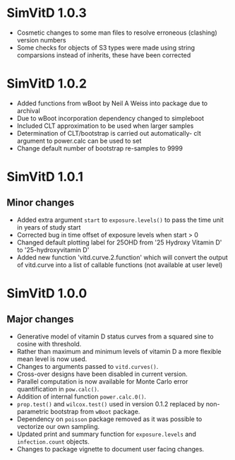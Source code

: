 # SimVitD 1.0.3

- Cosmetic changes to some man files to resolve erroneous (clashing) version numbers
- Some checks for objects of S3 types were made using string comparsions instead of inherits, these have been corrected

# SimVitD 1.0.2

- Added functions from wBoot by Neil A Weiss into package due to archival
- Due to wBoot incorporation dependency changed to simpleboot
- Included CLT approximation to be used when larger samples
- Determination of CLT/bootstrap is carried out automatically- clt argument to power.calc can be used to set
- Change default number of bootstrap re-samples to 9999

# SimVitD 1.0.1

## Minor changes

- Added extra argument `start` to `exposure.levels()` to pass the time unit in years of study start
- Corrected bug in time offset of exposure levels when start > 0
- Changed default plotting label for 25OHD from '25 Hydroxy Vitamin D' to '25-hydroxyvitamin D'
- Added new function 'vitd.curve.2.function' which will convert the output of vitd.curve into a list of callable functions (not available at user level)

# SimVitD 1.0.0 

## Major changes

- Generative model of vitamin D status curves from a squared sine to cosine with threshold.
- Rather than maximum and minimum levels of vitamin D a more flexible mean level is now used.
- Changes to arguments passed to `vitd.curves()`.
- Cross-over designs have been disabled in current version.
- Parallel computation is now available for Monte Carlo error quantification in `pow.calc()`.
- Addition of internal function `power.calc.0()`.
- `prop.test()` and `wilcox.test()` used in version 0.1.2 replaced by non-parametric bootstrap from `wBoot` package.
- Dependency on `poisson` package removed as it was possible to vectorize our own sampling.
- Updated print and summary function for `exposure.levels` and `infection.count` objects.
- Changes to package vignette to document user facing changes.



